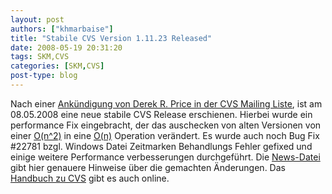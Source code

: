 ```yaml
---
layout: post
authors: ["khmarbaise"]
title: "Stabile CVS Version 1.11.23 Released"
date: 2008-05-19 20:31:20
tags: SKM,CVS
categories: [SKM,CVS]
post-type: blog
---
```

Nach einer [Ankündigung von Derek R. Price in der CVS Mailing Liste](http://lists.gnu.org/archive/html/info-cvs/2008-05/msg00024.html "Ankündigung von Derek R. Price in der CVS Mailing Liste"), 
ist am 08.05.2008 eine neue stabile CVS Release erschienen. Hierbei wurde ein performance Fix eingebracht, der das auschecken von alten Versionen von einer 
[O(n^2)](http://de.wikipedia.org/wiki/Landau-Symbole "O(n^2)") in eine 
[O(n)](http://de.wikipedia.org/wiki/Landau-Symbole "O(n)") 
Operation verändert. Es wurde auch noch Bug Fix #22781 bzgl. 
Windows Datei Zeitmarken Behandlungs Fehler gefixed und einige weitere Performance verbesserungen durchgeführt. 
Die [News-Datei](http://cvs.savannah.nongnu.org/viewcvs/ccvs/NEWS?rev=1.116.2.170&root=cvs&view=markup "News-Datei") gibt hier genauere 
Hinweise über die gemachten Änderungen. Das [Handbuch zu CVS](http://ximbiot.com/cvs/manual/cvs-1.11.23/cvs.html "Handbuch zu CVS") gibt es auch online.
